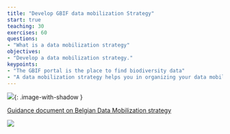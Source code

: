 ```yaml
---
title: "Develop GBIF data mobilization Strategy"
start: true
teaching: 30
exercises: 60
questions:
- "What is a data mobilization strategy"
objectives:
- "Develop a data mobilization strategy."
keypoints:
- "The GBIF portal is the place to find biodiversity data"
- "A data mobilization strategy helps you in organizing your data mobilization"
---
```


<img src="{{ '/assets/img/strategy.PNG' | relative_url }}">{: .image-with-shadow }

[Guidance document on Belgian Data Mobilization strategy](https://docs.google.com/document/d/13CI28SA79jjSTIGg3QXNGew47Ynwi-L2Wbdx3MtTjWE/edit#heading=h.a4xu5hum106h)


<a href="https://docs.google.com/presentation/d/18HfGcYSXGYavkpaD8McDcxiXmsxikbnOPNbDNjhjbQQ/edit?usp=sharing">
    <img src="{{ '/assets/img/bingo.PNG' | relative_url }}">
  </a>


